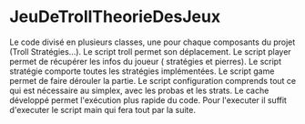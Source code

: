 # JeuDeTrollTheorieDesJeux

Le code divisé en plusieurs classes, une pour chaque composants du projet (Troll
Stratégies...). 
Le script troll permet son déplacement.
Le script player permet de récupérer les infos du joueur (
stratégies et pierres).
Le script stratégie comporte toutes les stratégies implémentées. 
Le script game permet de faire dérouler la partie. 
Le script configuration comprends tout ce qui est nécessaire au simplex, avec les probas et les strats. 
Le cache développé permet l'exécution plus rapide du code. 
Pour l'executer il suffit d'executer le script main qui fera tout par la suite. 


